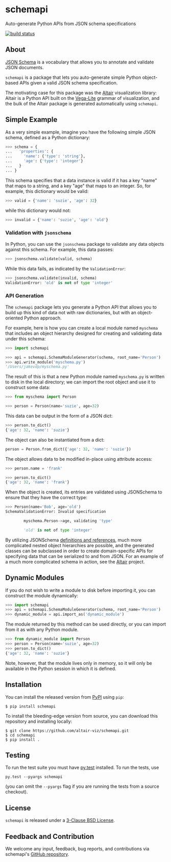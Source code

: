 # schemapi

Auto-generate Python APIs from JSON schema specifications

[![build status](http://img.shields.io/travis/altair-viz/schemapi/master.svg?style=flat)](https://travis-ci.org/altair-viz/schemapi)

## About

[JSON Schema](http://json-schema.org/) is a vocabulary that allows you to
annotate and validate JSON documents.

``schemapi`` is a package that lets you auto-generate simple Python object-based
APIs given a valid JSON schema specification.

The motivating case for this package was the [Altair](http://altair-viz.github.io)
visualization library: Altair is a Python API built on the
[Vega-Lite](https://vega.github.io/vega-lite/) grammar of visualization,
and the bulk of the Altair package is generated automatically using ``schemapi``.

## Simple Example

As a very simple example, imagine you have the following simple JSON schema,
defined as a Python dictionary:

```python
>>> schema = {
...   'properties': {
...     'name': {'type': 'string'},
...     'age': {'type': 'integer'}
...   }
... }
```

This schema specifies that a data instance is valid if it has a key "name" that
maps to a string, and a key "age" that maps to an integer.
So, for example, this dictionary would be valid:

```python
>>> valid = {'name': 'suzie', 'age': 32}
```

while this dictionary would not:

```python
>>> invalid = {'name': 'suzie', 'age': 'old'}
```


### Validation with ``jsonschema``


In Python, you can use the ``jsonschema`` package to validate any data objects against this schema. For example, this data passes:

```python
>>> jsonschema.validate(valid, schema)
```

While this data fails, as indicated by the ``ValidationError``:

```python
>>> jsonschema.validate(invalid, schema)
ValidationError: 'old' is not of type 'integer'
```

### API Generation

The ``schemapi`` package lets you generate a Python API that allows you to build
up this kind of data not with raw dictionaries, but with an object-oriented
Python approach.

For example, here is how you can create a local module named ``myschema`` that
includes an object hierarchy designed for creating and validating data under
this schema:

```python
>>> import schemapi

>>> api = schemapi.SchemaModuleGenerator(schema, root_name='Person')
>>> api.write_module('myschema.py')
'/Users/jakevdp/myschema.py'
```

The result of this is that a new Python module named ``myschema.py`` is written
to disk in the local directory; we can import the root object and use it to construct
some data:

```python
>>> from myschema import Person

>>> person = Person(name='suzie', age=32)
```

This data can be output in the form of a JSON dict:

```python
>>> person.to_dict()
{'age': 32, 'name': 'suzie'}
```

The object can also be instantiated from a dict:

```python
person = Person.from_dict({'age': 32, 'name': 'suzie'})
```

The object allows data to be modified in-place using attribute access:

```python
>>> person.name = 'frank'

>>> person.to_dict()
{'age': 32, 'name': 'frank'}
```

When the object is created, its entries are validated using JSONSchema to ensure that they have the correct type:

```python
>>> Person(name='Bob', age='old')
SchemaValidationError: Invalid specification

        myschema.Person->age, validating 'type'

        'old' is not of type 'integer'
```

By utilizing JSONSchema
[definitions and references](https://cswr.github.io/JsonSchema/spec/definitions_references/), much more complicated nested object hierarchies
are possible, and the generated classes can be subclassed in order to create
domain-specific APIs for specifying data that can be serialized to and from
JSON. For an example of a much more complicated schema in action, see the 
[Altair](http://altair-viz.github.io) project.

## Dynamic Modules

If you do not wish to write a module to disk before importing it, you can construct the
module dynamically:

```python
>>> import schemapi
>>> api = schemapi.SchemaModuleGenerator(schema, root_name='Person')
>>> dynamic_module = api.import_as('dynamic_module')
```

The module returned by this method can be used directly, or you can import from it as
with any Python module.

```python
>>> from dynamic_module import Person
>>> person = Person(name='suzie', age=32)
>>> person.to_dict()
{'age': 32, 'name': 'suzie'}
```

Note, however, that the module lives only in memory, so it will
only be available in the Python session in which it is defined.

## Installation

You can install the released version from [PyPI](http://pypi.python.org/pypi/schemapi) using ``pip``:

    $ pip install schemapi

To install the bleeding-edge version from source, you can download this
repository and installing locally:

    $ git clone https://github.com/altair-viz/schemapi.git
    $ cd schemapi
    $ pip install .

## Testing

To run the test suite you must have [py.test](http://pytest.org/latest/) installed.
To run the tests, use

```
py.test --pyargs schemapi
```
(you can omit the `--pyargs` flag if you are running the tests from a source checkout).


## License

``schemapi`` is released under a [3-Clause BSD License](LICENSE).


## Feedback and Contribution

We welcome any input, feedback, bug reports, and contributions via schemapi's
[GitHub repository](http://github.com/altair-viz/schemapi/).
